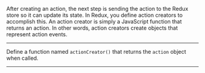 <div class="challenge-instructions redux"><div><section id="description">
<p>After creating an action, the next step is sending the action to the Redux store so it can update its state. In Redux, you define action creators to accomplish this. An action creator is simply a JavaScript function that returns an action. In other words, action creators create objects that represent action events.</p>
</section></div><hr/><div><section id="instructions">
<p>Define a function named <code>actionCreator()</code> that returns the <code>action</code> object when called.</p>
</section></div><hr/></div>